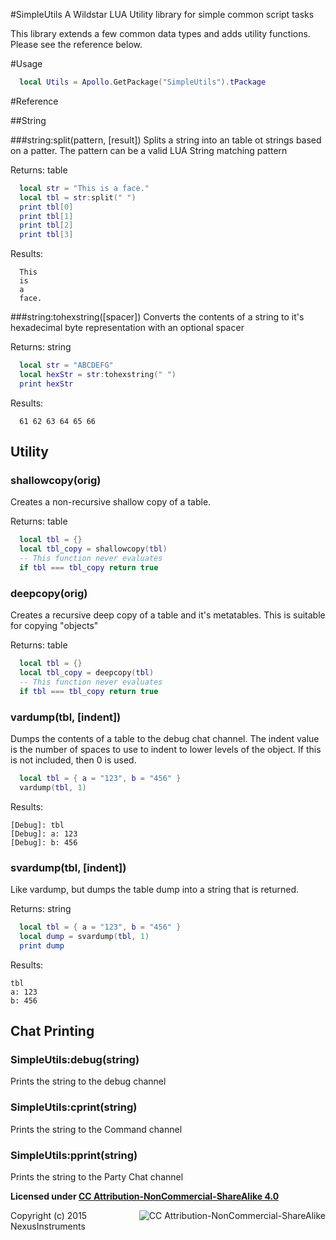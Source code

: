 #SimpleUtils
A Wildstar LUA Utility library for simple common script tasks

This library extends a few common data types and adds utility functions. Please see the reference below.

#Usage
```lua
  local Utils = Apollo.GetPackage("SimpleUtils").tPackage
```

#Reference

##String

###string:split(pattern, [result])
Splits a string into an table ot strings based on a patter. The pattern can be a valid LUA String matching pattern

Returns: table

```lua
  local str = "This is a face."
  local tbl = str:split(" ")
  print tbl[0]
  print tbl[1]
  print tbl[2]
  print tbl[3]
```

Results:
```
  This
  is
  a
  face.
```

###string:tohexstring([spacer])
Converts the contents of a string to it's hexadecimal byte representation with an optional spacer

Returns: string

```lua
  local str = "ABCDEFG"
  local hexStr = str:tohexstring(" ")
  print hexStr
```

Results:
```
  61 62 63 64 65 66
```

## Utility

### shallowcopy(orig)
Creates a non-recursive shallow copy of a table.

Returns: table

```lua
  local tbl = {}
  local tbl_copy = shallowcopy(tbl)
  -- This function never evaluates
  if tbl === tbl_copy return true
```

### deepcopy(orig)
Creates a recursive deep copy of a table and it's metatables. This is suitable for copying "objects"

Returns: table

```lua
  local tbl = {}
  local tbl_copy = deepcopy(tbl)
  -- This function never evaluates
  if tbl === tbl_copy return true
```

### vardump(tbl, [indent])
Dumps the contents of a table to the debug chat channel. The indent value is the number of spaces to use to indent to lower levels of the object. If this is not included, then 0 is used.

```lua
  local tbl = { a = "123", b = "456" }
  vardump(tbl, 1)
```

Results:
```
[Debug]: tbl
[Debug]: a: 123
[Debug]: b: 456
```

### svardump(tbl, [indent])
Like vardump, but dumps the table dump into a string that is returned.

Returns: string

```lua
  local tbl = { a = "123", b = "456" }
  local dump = svardump(tbl, 1)
  print dump
```

Results:
```
tbl
a: 123
b: 456
```

## Chat Printing

### SimpleUtils:debug(string)
Prints the string to the debug channel

### SimpleUtils:cprint(string)
Prints the string to the Command channel

### SimpleUtils:pprint(string)
Prints the string to the Party Chat channel

**Licensed under [CC Attribution-NonCommercial-ShareAlike 4.0](http://creativecommons.org/licenses/by-nc-sa/4.0/)**

<a href="http://creativecommons.org/licenses/by-nc-sa/4.0/"><img src="https://i.creativecommons.org/l/by-nc-sa/4.0/88x31.png" alt="CC Attribution-NonCommercial-ShareAlike" style="float:right;"></a>
Copyright (c) 2015 NexusInstruments
